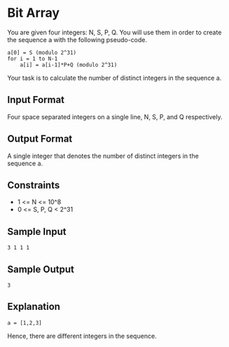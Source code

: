 # Bit Array

You are given four integers: N, S, P, Q. You will use them in order to create the sequence a with the following pseudo-code.

    a[0] = S (modulo 2^31)
    for i = 1 to N-1
        a[i] = a[i-1]*P+Q (modulo 2^31)

Your task is to calculate the number of distinct integers in the sequence a.

## Input Format

Four space separated integers on a single line, N, S, P, and Q respectively.

## Output Format

A single integer that denotes the number of distinct integers in the sequence a.

## Constraints

* 1 <= N <= 10^8
* 0 <= S, P, Q < 2^31

## Sample Input

    3 1 1 1

## Sample Output

    3

## Explanation

    a = [1,2,3]

Hence, there are  different integers in the sequence.